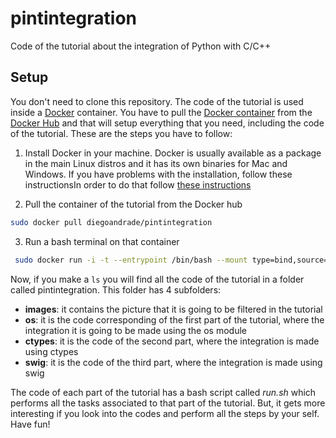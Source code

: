 # pintintegration
Code of the tutorial about the integration of Python with C/C++

## Setup

You don't need to clone this repository. The code of the tutorial is used inside a [Docker](https://8https://hub.docker.com/www.docker.com/what-docker) container. You have to pull the [Docker container](https://www.docker.com/what-container) from the [Docker Hub](https://hub.docker.com/) and that will setup everything that you need, including the code of the tutorial. These are the steps you have to follow:

1. Install Docker in your machine. Docker is usually available as a package in the main Linux distros and it has its own binaries for Mac and Windows. If you have problems with the installation, follow these instructionsIn order to do that follow [these instructions](https://docs.docker.com/engine/installation/)

2. Pull the container of the tutorial from the Docker hub

```bash
sudo docker pull diegoandrade/pintintegration
```

3. Run a bash terminal on that container

```bash
 sudo docker run -i -t --entrypoint /bin/bash --mount type=bind,source=/tmp,target=/tmp  diegoandrade/pintintegration
```

Now, if you make a ``ls`` you will find all the code of the tutorial in a folder called pintintegration. This folder has 4 subfolders:

* **images**: it contains the picture that it is going to be filtered in the tutorial
* **os**: it is the code corresponding of the first part of the tutorial, where the integration it is going to be made using the os module
* **ctypes**: it is the code of the second part, where the integration is made using ctypes
* **swig**: it is the code of the third part, where the integration is made using swig

The code of each part of the tutorial has a bash script called *run.sh* which performs all the tasks associated to that part of the tutorial. But, it gets more interesting if you look into the codes and perform all the steps by your self. Have fun!

